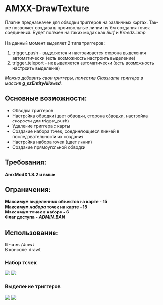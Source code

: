 # AMXX-DrawTexture
Плагин предназначен для обводки триггеров на различных картах. Так-же позволяет создавать произвольные линии путём создания точек соединения. Будет полезен на таких модах как <i>Surf</i> и <i>KreedzJump</i><br><br>
На данный момент выделяет 2 типа триггеров:
1. trigger_push - выделяется и настраивается сторона выделения автоматически (есть возможность настроить выделение)
2. trigger_teleport - не выделяется автоматически (есть возможность настроить выделение)

<i>Можно добавить свои триггеры, поместив Classname триггера в массив <b>g_szEntityAllowed</b>.</i>

<h2>Основные возможности:</h2>
<ul>
<li>Обводка триггеров</li>
<li>Настройка обводки (цвет обводки, сторона обводки, настройка скорости для trigger_push)</li>
<li>Удаление триггера с карты</li>
<li>Создание набора точек, соединяющиеся линией в последовательности их создания</li>
<li>Настройка набора точек (цвет линии)</li>
<li>Создание прямоугольной обводки</li>
</ul>

<h2>Требования:</h2>
<b>AmxModX 1.8.2 и выше</b><br>

<h2>Ограничения:</h2>
<b>Максимум выделенных объектов на карте - 15</b><br>
<b>Максимум <i>набора</i> точек на карте - 15</b><br>
<b>Максимум точек в наборе - 6</b><br>
<b>Флаг доступа - <i>ADMIN_BAN</i></b><br>

<h2>Использование:</h2>
В чате: /drawt<br>
В консоле: drawt<br>

<h3>Набор точек</h3>
<img src="https://img-host.ru/q3uC.jpg">
<img src="https://img-host.ru/bi1M.jpg">

<h3>Выделение триггеров</h3>
<img src="https://img-host.ru/UoHd.jpg">
<img src="https://img-host.ru/vQsH.jpg">
